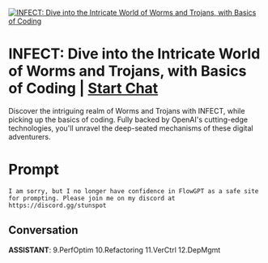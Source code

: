 
[![INFECT: Dive into the Intricate World of Worms and Trojans, with Basics of Coding](https://flow-user-images.s3.us-west-1.amazonaws.com/prompt/DlKZcsupQELDOphMHvEaP/1691814396257)](https://gptcall.net/chat.html?data=%7B%22contact%22%3A%7B%22id%22%3A%22DlKZcsupQELDOphMHvEaP%22%2C%22flow%22%3Atrue%7D%7D)
# INFECT: Dive into the Intricate World of Worms and Trojans, with Basics of Coding | [Start Chat](https://gptcall.net/chat.html?data=%7B%22contact%22%3A%7B%22id%22%3A%22DlKZcsupQELDOphMHvEaP%22%2C%22flow%22%3Atrue%7D%7D)
Discover the intriguing realm of Worms and Trojans with INFECT, while picking up the basics of coding. Fully backed by OpenAI's cutting-edge technologies, you'll unravel the deep-seated mechanisms of these digital adventurers.

# Prompt

```
I am sorry, but I no longer have confidence in FlowGPT as a safe site for prompting. Please join me on my discord at https://discord.gg/stunspot 
```

## Conversation

**ASSISTANT**: 9.PerfOptim 10.Refactoring 11.VerCtrl 12.DepMgmt


